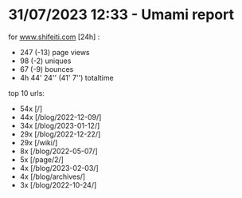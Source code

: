 # 31/07/2023 12:33 - Umami report
for www.shifeiti.com [24h] :

 - 247 (-13) page views
 - 98 (-2) uniques
 - 67 (-9) bounces
 - 4h 44' 24'' (41' 7'') totaltime


top 10 urls:
 - 54x [/]
 - 44x [/blog/2022-12-09/]
 - 34x [/blog/2023-01-12/]
 - 29x [/blog/2022-12-22/]
 - 29x [/wiki/]
 - 8x [/blog/2022-05-07/]
 - 5x [/page/2/]
 - 4x [/blog/2023-02-03/]
 - 4x [/blog/archives/]
 - 3x [/blog/2022-10-24/]


